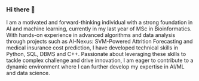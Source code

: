 ### Hi there 👋

I am a motivated and forward-thinking individual with a strong foundation in AI and machine learning, currently in my last year of MSc in Bioinformatics. With hands-on experience in advanced algorithms and data analysis through projects such as AI-Nexus: SVM-Powered Attrition Forecasting and medical insurance cost prediction, I have developed technical skills in Python, SQL, DBMS and C++. Passionate about leveraging these skills to tackle complex challenge and drive innovation, I am eager to contribute to a dynamic environment where I can further develop my expertise in AI/ML and data science.
